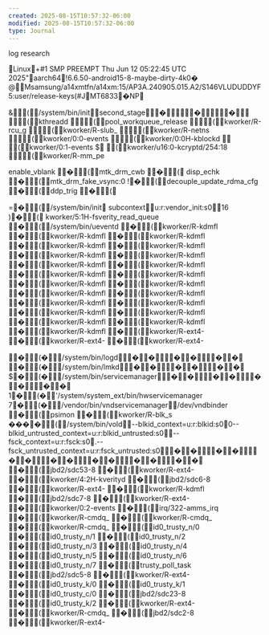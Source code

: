 ```yaml
---
created: 2025-08-15T10:57:32-06:00
modified: 2025-08-15T10:57:32-06:00
type: Journal
---
```


log research
 
Linux+#1 SMP PREEMPT Thu Jun 12 05:22:45 UTC 2025"aarch64!6.6.50-android15-8-maybe-dirty-4k0� @Msamsung/a14xmtfn/a14xm:15/AP3A.240905.015.A2/S146VLUDUDDYF5:user/release-keys(#JMT6833�NP

& ( /system/bin/initsecond_stage���
 ( kthreadd
( pool_workqueue_release
( kworker/R-rcu_g
( kworker/R-slub_
( kworker/R-netns
( kworker/0:0-events
( kworker/0:0H-kblockd
	( kworker/0:1-events
$
( kworker/u16:0-kcryptd/254:18
( kworker/R-mm_pe


enable_vblank
�( mtk_drm_cwb
�( 	disp_echk
�( mtk_drm_fake_vsync:0
!�( decouple_update_rdma_cfg
�( ddp_trig
�( 




=�( /system/bin/init
subcontextu:r:vendor_init:s016
)�(  kworker/5:1H-fsverity_read_queue
�( /system/bin/ueventd
�( kworker/R-kdmfl
�( kworker/R-kdmfl
�( kworker/R-kdmfl
�( kworker/R-kdmfl
�( kworker/R-kdmfl
�( kworker/R-kdmfl
�( kworker/R-kdmfl
�( kworker/R-kdmfl
�( kworker/R-kdmfl
�( kworker/R-kdmfl
�( kworker/R-kdmfl
�( kworker/R-kdmfl
�( kworker/R-kdmfl
�( kworker/R-kdmfl
�( kworker/R-kdmfl
�( kworker/R-kdmfl
�( kworker/R-kdmfl
�( kworker/R-kdmfl
�( kworker/R-kdmfl
�( kworker/R-kdmfl
�( kworker/R-kdmfl
�( kworker/R-kdmfl
�( kworker/R-ext4-
�( kworker/R-ext4-
�( kworker/R-ext4-


�(�/system/bin/logd������
�(�/system/bin/lmkd������
$�(�/system/bin/servicemanager��������
1�(�'/system/system_ext/bin/hwservicemanager
7�(�/vendor/bin/vndservicemanager/dev/vndbinder
�( psimon
�( kworker/R-blk_s
��� �( /system/bin/vold--blkid_context=u:r:blkid:s00--blkid_untrusted_context=u:r:blkid_untrusted:s0--fsck_context=u:r:fsck:s0.--fsck_untrusted_context=u:r:fsck_untrusted:s0��������������
�( jbd2/sdc53-8
�( kworker/R-ext4-
�( kworker/4:2H-kverityd
�( jbd2/sdc6-8
�( kworker/R-ext4-
�( kworker/R-kdmfl
�( jbd2/sdc7-8
�( kworker/R-ext4-
�( kworker/0:2-events
�( irq/322-amms_irq
�( kworker/R-cmdq_
�( kworker/R-cmdq_
�( kworker/R-cmdq_
�( id0_trusty_n/0
�( id0_trusty_n/1
�( id0_trusty_n/2
�( id0_trusty_n/3
�( id0_trusty_n/4
�( id0_trusty_n/5
�( id0_trusty_n/6
�( id0_trusty_n/7
�( trusty_poll_task
�( jbd2/sdc5-8
�( kworker/R-ext4-
�( id0_trusty_k/0
�( id0_trusty_k/1
�( id0_trusty_c/0
�( jbd2/sdc23-8
�( id0_trusty_k/2
�( kworker/R-ext4-
�( kworker/R-cmdq_
�( jbd2/sdc2-8
�( kworker/R-ext4-
